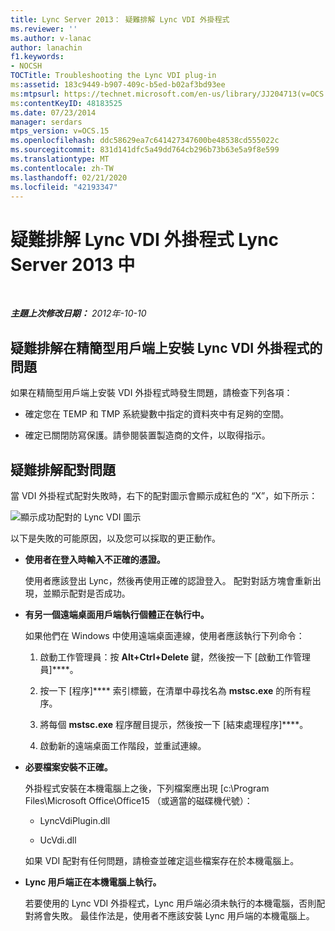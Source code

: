 ```yaml
---
title: Lync Server 2013： 疑難排解 Lync VDI 外掛程式
ms.reviewer: ''
ms.author: v-lanac
author: lanachin
f1.keywords:
- NOCSH
TOCTitle: Troubleshooting the Lync VDI plug-in
ms:assetid: 183c9449-b907-409c-b5ed-b02af3bd93ee
ms:mtpsurl: https://technet.microsoft.com/en-us/library/JJ204713(v=OCS.15)
ms:contentKeyID: 48183525
ms.date: 07/23/2014
manager: serdars
mtps_version: v=OCS.15
ms.openlocfilehash: ddc58629ea7c641427347600be48538cd555022c
ms.sourcegitcommit: 831d141dfc5a49dd764cb296b73b63e5a9f8e599
ms.translationtype: MT
ms.contentlocale: zh-TW
ms.lasthandoff: 02/21/2020
ms.locfileid: "42193347"
---
```

<div data-xmlns="http://www.w3.org/1999/xhtml">

<div class="topic" data-xmlns="http://www.w3.org/1999/xhtml" data-msxsl="urn:schemas-microsoft-com:xslt" data-cs="https://msdn.microsoft.com/">

<div data-asp="https://msdn2.microsoft.com/asp">

# <a name="troubleshooting-the-lync-vdi-plug-in-in-lync-server-2013"></a>疑難排解 Lync VDI 外掛程式 Lync Server 2013 中

</div>

<div id="mainSection">

<div id="mainBody">

<span> </span>

_**主題上次修改日期：** 2012年-10-10_

<div>

## <a name="troubleshooting-issues-with-installing-the-lync-vdi-plug-in-on-a-thin-client"></a>疑難排解在精簡型用戶端上安裝 Lync VDI 外掛程式的問題

如果在精簡型用戶端上安裝 VDI 外掛程式時發生問題，請檢查下列各項：

  - 確定您在 TEMP 和 TMP 系統變數中指定的資料夾中有足夠的空間。

  - 確定已關閉防寫保護。請參閱裝置製造商的文件，以取得指示。

</div>

<div>

## <a name="troubleshooting-issues-with-pairing"></a>疑難排解配對問題

當 VDI 外掛程式配對失敗時，右下的配對圖示會顯示成紅色的 “X”，如下所示：

![顯示成功配對的 Lync VDI 圖示](images/JJ204948.303d618c-4bc8-41c4-8553-2475de0d395e(OCS.15).png "顯示成功配對的 Lync VDI 圖示")

以下是失敗的可能原因，以及您可以採取的更正動作。

  - **使用者在登入時輸入不正確的憑證。**
    
    使用者應該登出 Lync，然後再使用正確的認證登入。 配對對話方塊會重新出現，並顯示配對是否成功。

  - **有另一個遠端桌面用戶端執行個體正在執行中。**
    
    如果他們在 Windows 中使用遠端桌面連線，使用者應該執行下列命令：
    
    1.  啟動工作管理員：按 **Alt+Ctrl+Delete** 鍵，然後按一下 [啟動工作管理員]****。
    
    2.  按一下 [程序]**** 索引標籤，在清單中尋找名為 **mstsc.exe** 的所有程序。
    
    3.  將每個 **mstsc.exe** 程序醒目提示，然後按一下 [結束處理程序]****。
    
    4.  啟動新的遠端桌面工作階段，並重試連線。

  - **必要檔案安裝不正確。**
    
    外掛程式安裝在本機電腦上之後，下列檔案應出現 [c:\\Program Files\\Microsoft Office\\Office15 （或適當的磁碟機代號）：
    
      - LyncVdiPlugin.dll
    
      - UcVdi.dll
    
    如果 VDI 配對有任何問題，請檢查並確定這些檔案存在於本機電腦上。

  - **Lync 用戶端正在本機電腦上執行。**
    
    若要使用的 Lync VDI 外掛程式，Lync 用戶端必須未執行的本機電腦，否則配對將會失敗。 最佳作法是，使用者不應該安裝 Lync 用戶端的本機電腦上。

</div>

</div>

<span> </span>

</div>

</div>

</div>

